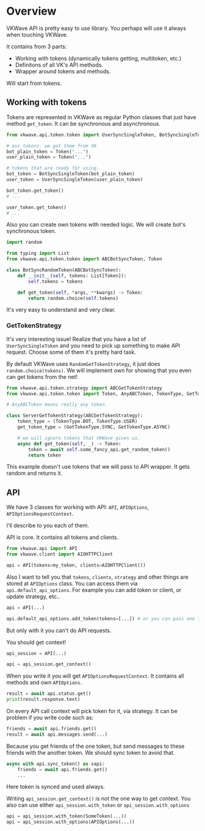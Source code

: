 # Overview

VKWave API is pretty easy to use library. You perhaps will use it always when touching VKWave.

It contains from 3 parts:

* Working with tokens (dynamically tokens getting, multitoken, etc.)
* Definitons of all VK's API methods.
* Wrapper around tokens and methods.

Will start from tokens.

## Working with tokens

Tokens are represented in VKWave as regular Python classes that just have method `get_token`. It can be synchronous and asynchronous. 

```python
from vkwave.api.token.token import UserSyncSingleToken, BotSyncSingleToken, Token

# our tokens. we got them from VK
bot_plain_token = Token("...")
user_plain_token = Token("...")

# tokens that are ready for using.
bot_token = BotSyncSingleToken(bot_plain_token)
user_token = UserSyncSingleToken(user_plain_token)

bot_token.get_token()
# ...

user_token.get_token()
# ...

```

Also you can create own tokens with needed logic. We will create bot's synchronous token.

```python
import random

from typing import List
from vkwave.api.token.token import ABCBotSyncToken, Token

class BotSyncRandomToken(ABCBotSyncToken):
    def __init__(self, tokens: List[Token]):
        self.tokens = tokens

    def get_token(self, *args, **kwargs) -> Token:
        return random.choice(self.tokens)

```
It's very easy to understand and very clear.


### GetTokenStrategy

It's very interesting issue! Realize that you have a list of `UserSyncSingleToken` and you need to pick up something to make API request. Choose some of them it's pretty hard task.

By default VKWave uses `RandomGetTokenStrategy`, it just does `random.choice(tokens)`. We will implement own for showing that you even can get tokens from the net!

```python
from vkwave.api.token.strategy import ABCGetTokenStrategy
from vkwave.api.token.token import Token, AnyABCToken, TokenType, GetTokenType

# AnyABCToken means really any token.

class ServerGetTokenStrategy(ABCGetTokenStrategy):
    token_type = (TokenType.BOT, TokenType.USER)
    get_token_type = (GetTokenType.SYNC, GetTokenType.ASYNC)

    # we will ignore tokens that VKWave gives us.
    async def get_token(self, _) -> Token:
        token = await self.some_fancy_api.get_random_token()
        return token
```

This example doesn't use tokens that we will pass to API wrapper. It gets random and returns it.

## API

We have 3 classes for working with API: `API`, `APIOptions`, `APIOptionsRequestContext`.

I'll describe to you each of them.

API is core. It contains all tokens and clients. 

```python
from vkwave.api import API
from vkwave.client import AIOHTTPClient

api = API(tokens=my_token, clients=AIOHTTPClient())
```
Also I want to tell you that `tokens`, `clients`, `strategy` and other things are stored at `APIOptions` class. You can access them via `api.default_api_options`. For example you can add token or client, or update strategy, etc..

```python
api = API(...)

api.default_api_options.add_token(tokens=[...]) # or you can pass one token
```

But only with it you can't do API requests.

You should get context!

```python
api_session = API(...)

api = api_session.get_context()
```

When you write it you will get `APIOptionsRequestContext`. It contains all methods and own `APIOptions`.

```python
result = await api.status.get()
print(result.response.text)
```

On every API call context will pick token for it, via strategy. It can be problem if you write code such as:
```python
friends = await api.friends.get()
result = await api.messages.send(...)
```

Because you get friends of the one token, but send messages to these friends with the another token. We should sync token to avoid that.

```python
async with api.sync_token() as sapi:
    friends = await api.friends.get()
    ...
```
Here token is synced and used always.

Writing `api_session.get_context()` is not the one way to get context. You also can use either `api_session.with_token` or `api_session.with_options`

```python
api = api_session.with_token(SomeToken(...))
api = api_session.with_options(APIOptions(...))
```
